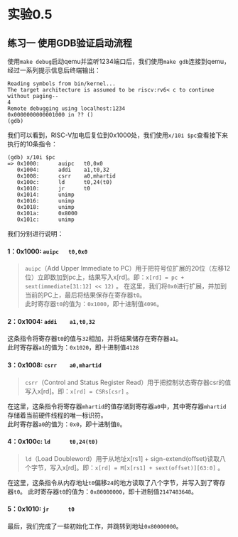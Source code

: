 # 实验0.5 
## 练习一 使用GDB验证启动流程
使用`make debug`启动qemu并监听1234端口后，我们使用`make gdb`连接到qemu，经过一系列提示信息后终端输出：
```
Reading symbols from bin/kernel...
The target architecture is assumed to be riscv:rv6< c to continue without paging--
4
Remote debugging using localhost:1234
0x0000000000001000 in ?? ()
(gdb) 
```
我们可以看到，RISC-V加电后复位到0x1000处，我们使用`x/10i $pc`查看接下来执行的10条指令：
```
(gdb) x/10i $pc
=> 0x1000:      auipc   t0,0x0
   0x1004:      addi    a1,t0,32
   0x1008:      csrr    a0,mhartid
   0x100c:      ld      t0,24(t0)
   0x1010:      jr      t0
   0x1014:      unimp
   0x1016:      unimp
   0x1018:      unimp
   0x101a:      0x8000
   0x101c:      unimp
```
我们分别进行说明：

#### 1：0x1000:      `auipc   t0,0x0`
> `auipc`（Add Upper Immediate to PC）用于把符号位扩展的20位（左移12位）立即数加到pc上，结果写入x[rd]。即：`x[rd] = pc + sext(immediate[31:12] << 12)` 。
在这里，我们将`0x0`进行扩展，并加到当前的PC上，最后将结果保存在寄存器`t0`。    
此时寄存器`t0`的值为：`0x1000`，即十进制值`4096`。

#### 2：0x1004:      `addi    a1,t0,32`
这条指令将寄存器`t0`的值与`32`相加，并将结果储存在寄存器`a1`。    
此时寄存器`a1`的值为：`0x1020`，即十进制值`4128`

#### 3：0x1008:      `csrr    a0,mhartid`
> `csrr`（Control and Status Register Read）用于把控制状态寄存器csr的值写入x[rd]。即：`x[rd] = CSRs[csr]` 。

在这里，这条指令将寄存器`mhartid`的值存储到寄存器`a0`中，其中寄存器`mhartid`存储着当前硬件线程的唯一标识符。    
此时寄存器`a0`的值为：`0x0`，即十进制值`0`。

#### 4：0x100c:      `ld      t0,24(t0)`
> `ld`（Load Doubleword）用于从地址x[rs1] + sign-extend(offset)读取八个字节，写入x[rd]。即：`x[rd] = M[x[rs1] + sext(offset)][63:0]` 。

在这里，这条指令从内存地址`t0`偏移`24`的地方读取了八个字节，并写入到了寄存器`t0`。
此时寄存器`t0`的值为：`0x80000000`，即十进制值`2147483648`。

#### 5：0x1010:      `jr      t0`
最后，我们完成了一些初始化工作，并跳转到地址`0x80000000`。